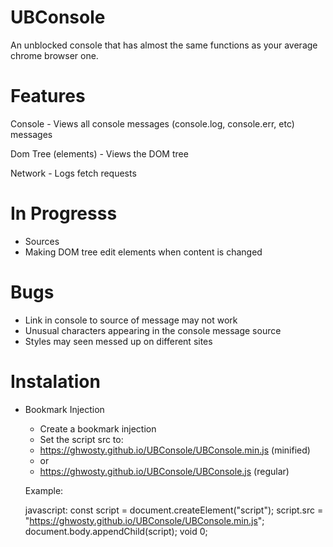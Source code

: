 # UBConsole

An unblocked console that has almost the same functions as your average chrome browser one.

# Features

Console - Views all console messages (console.log, console.err, etc) messages

Dom Tree (elements) - Views the DOM tree

Network - Logs fetch requests

# In Progresss
- Sources
- Making DOM tree edit elements when content is changed

# Bugs
- Link in console to source of message may not work
- Unusual characters appearing in the console message source
- Styles may seen messed up on different sites


# Instalation

- Bookmark Injection
  - Create a bookmark injection
  - Set the script src to:
  - https://ghwosty.github.io/UBConsole/UBConsole.min.js (minified)
  - or
  - https://ghwosty.github.io/UBConsole/UBConsole.js (regular)
  
  Example:
  
  javascript: const script = document.createElement("script"); script.src = "https://ghwosty.github.io/UBConsole/UBConsole.min.js";   document.body.appendChild(script); void 0;
